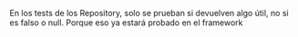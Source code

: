 En los tests de los Repository, solo se prueban si devuelven algo útil, no si es falso o null. Porque eso ya estará
probado en el framework
